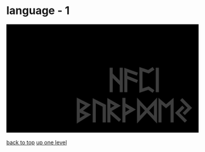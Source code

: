 # language - 1
[![happy_birthday.png](https://raw.githubusercontent.com/buckmanc/wallpapers/main/terminal/grey%20on%20black/little/language/happy_birthday.png "happy_birthday.png")](https://raw.githubusercontent.com/buckmanc/wallpapers/main/terminal/grey%20on%20black/little/language/happy_birthday.png)



[back to top](#)
[up one level](/terminal/grey%20on%20black/little/README.MD)
